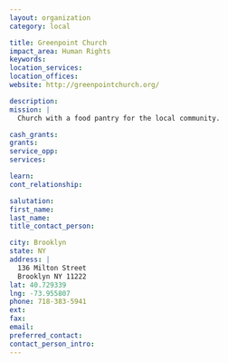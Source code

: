```yaml
---
layout: organization
category: local

title: Greenpoint Church
impact_area: Human Rights
keywords: 
location_services: 
location_offices: 
website: http://greenpointchurch.org/

description: 
mission: |
  Church with a food pantry for the local community.

cash_grants: 
grants: 
service_opp: 
services: 

learn: 
cont_relationship: 

salutation: 
first_name: 
last_name: 
title_contact_person: 

city: Brooklyn
state: NY
address: |
  136 Milton Street  
  Brooklyn NY 11222
lat: 40.729339
lng: -73.955807
phone: 718-383-5941
ext: 
fax: 
email: 
preferred_contact: 
contact_person_intro: 
---
```

